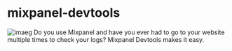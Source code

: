 # mixpanel-devtools

![imaeg](https://raw.githubusercontent.com/KIMROTTI/mixpanel-devtools/main/public/mipanel-devtool-image.webp)
Do you use Mixpanel and have you ever had to go to your website multiple times to check your logs? Mixpanel Devtools makes it easy.
